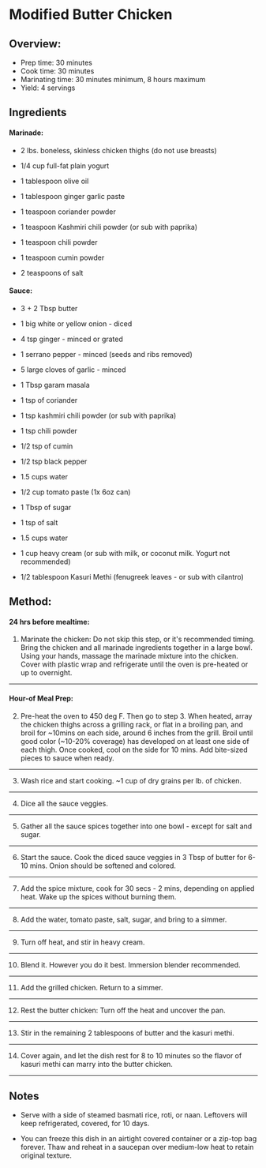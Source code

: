 # Modified Butter Chicken

## Overview:

- Prep time: 30 minutes
- Cook time: 30 minutes
- Marinating time: 30 minutes minimum, 8 hours maximum
- Yield: 4 servings

## Ingredients

#### Marinade:

- 2 lbs. boneless, skinless chicken thighs (do not use breasts)

- 1/4 cup full-fat plain yogurt

- 1 tablespoon olive oil

- 1 tablespoon ginger garlic paste

- 1 teaspoon coriander powder

- 1 teaspoon Kashmiri chili powder (or sub with paprika)

- 1 teaspoon chili powder

- 1 teaspoon cumin powder

- 2 teaspoons of salt

#### Sauce:

- 3 + 2 Tbsp butter

- 1 big white or yellow onion - diced

- 4 tsp ginger - minced or grated

- 1 serrano pepper - minced (seeds and ribs removed)

- 5 large cloves of garlic - minced

- 1 Tbsp garam masala

- 1 tsp of coriander

- 1 tsp kashmiri chili powder (or sub with paprika)

- 1 tsp chili powder

- 1/2 tsp of cumin

- 1/2 tsp black pepper

- 1.5 cups water

- 1/2 cup tomato paste (1x 6oz can)

- 1 Tbsp of sugar

- 1 tsp of salt

- 1.5 cups water

- 1 cup heavy cream (or sub with milk, or coconut milk. Yogurt not recommended)

- 1/2 tablespoon Kasuri Methi (fenugreek leaves - or sub with cilantro)

## Method:

#### 24 hrs before mealtime:

1. Marinate the chicken: Do not skip this step, or it's recommended timing. Bring the chicken and all marinade ingredients together in a large bowl. Using your hands, massage the marinade mixture into the chicken. Cover with plastic wrap and refrigerate until the oven is pre-heated or up to overnight.
---

#### Hour-of Meal Prep:

2. Pre-heat the oven to 450 deg F. Then go to step 3. When heated, array the chicken thighs across a grilling rack, or flat in a broiling pan, and broil for ~10mins on each side, around 6 inches from the grill. Broil until good color (~10-20% coverage) has developed on at least one side of each thigh. Once cooked, cool on the side for 10 mins. Add bite-sized pieces to sauce when ready.
---

3. Wash rice and start cooking. ~1 cup of dry grains per lb. of chicken.
---

4. Dice all the sauce veggies.
---

5. Gather all the sauce spices together into one bowl - except for salt and sugar.
---

6. Start the sauce. Cook the diced sauce veggies in 3 Tbsp of butter for 6-10 mins. Onion should be softened and colored.
---

7. Add the spice mixture, cook for 30 secs - 2 mins, depending on applied heat. Wake up the spices without burning them.
---

8. Add the water, tomato paste, salt, sugar, and bring to a simmer.
---

9. Turn off heat, and stir in heavy cream.
---

10. Blend it. However you do it best. Immersion blender recommended.
---

11. Add the grilled chicken. Return to a simmer.
---

12. Rest the butter chicken: Turn off the heat and uncover the pan.
---

13. Stir in the remaining 2 tablespoons of butter and the kasuri methi.
---

14. Cover again, and let the dish rest for 8 to 10 minutes so the flavor of kasuri methi can marry into the butter chicken.
---

## Notes

- Serve with a side of steamed basmati rice, roti, or naan. Leftovers will keep refrigerated, covered, for 10 days.

- You can freeze this dish in an airtight covered container or a zip-top bag forever. Thaw and reheat in a saucepan over medium-low heat to retain original texture.
